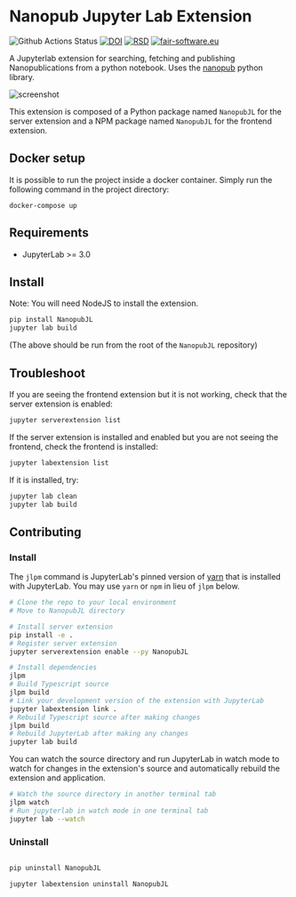 # Nanopub Jupyter Lab Extension

![Github Actions Status](https://github.com/fair-workflows/NanopubJL/workflows/Build/badge.svg)
[![DOI](https://zenodo.org/badge/273529669.svg)](https://zenodo.org/badge/latestdoi/273529669)
[![RSD](https://img.shields.io/badge/RSD-NanopubJL-00aeef)](https://research-software.nl/software/nanopubjl)
[![fair-software.eu](https://img.shields.io/badge/fair--software.eu-%E2%97%8F%20%20%E2%97%8F%20%20%E2%97%8F%20%20%E2%97%8F%20%20%E2%97%8B-yellow)](https://fair-software.eu)

A Jupyterlab extension for searching, fetching and publishing Nanopublications from a python notebook. Uses the [nanopub](https://github.com/fair-workflows/nanopub) python library.

![screenshot](https://github.com/fair-workflows/NanopubJL/blob/master/nanopubJLexample.gif "Screenshot")

This extension is composed of a Python package named `NanopubJL`
for the server extension and a NPM package named `NanopubJL`
for the frontend extension.

## Docker setup
It is possible to run the project inside a docker container. Simply run the following command in the project directory:

```shell script
docker-compose up
```

## Requirements

* JupyterLab >= 3.0

## Install

Note: You will need NodeJS to install the extension.

```bash
pip install NanopubJL
jupyter lab build
```
(The above should be run from the root of the ```NanopubJL``` repository)

## Troubleshoot

If you are seeing the frontend extension but it is not working, check
that the server extension is enabled:

```bash
jupyter serverextension list
```

If the server extension is installed and enabled but you are not seeing
the frontend, check the frontend is installed:

```bash
jupyter labextension list
```

If it is installed, try:

```bash
jupyter lab clean
jupyter lab build
```

## Contributing

### Install

The `jlpm` command is JupyterLab's pinned version of
[yarn](https://yarnpkg.com/) that is installed with JupyterLab. You may use
`yarn` or `npm` in lieu of `jlpm` below.

```bash
# Clone the repo to your local environment
# Move to NanopubJL directory

# Install server extension
pip install -e .
# Register server extension
jupyter serverextension enable --py NanopubJL

# Install dependencies
jlpm
# Build Typescript source
jlpm build
# Link your development version of the extension with JupyterLab
jupyter labextension link .
# Rebuild Typescript source after making changes
jlpm build
# Rebuild JupyterLab after making any changes
jupyter lab build
```

You can watch the source directory and run JupyterLab in watch mode to watch for changes in the extension's source and automatically rebuild the extension and application.

```bash
# Watch the source directory in another terminal tab
jlpm watch
# Run jupyterlab in watch mode in one terminal tab
jupyter lab --watch
```

### Uninstall

```bash

pip uninstall NanopubJL

jupyter labextension uninstall NanopubJL
```

